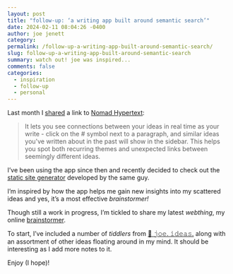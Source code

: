 ```yaml
---
layout: post
title: "follow-up: ‘a writing app built around semantic search’"
date: 2024-02-11 08:04:26 -0400
author: joe jenett
category: 
permalink: /follow-up-a-writing-app-built-around-semantic-search/
slug: follow-up-a-writing-app-built-around-semantic-search
summary: watch out! joe was inspired...
comments: false
categories:
  - inspiration
  - follow-up
  - personal
---
```

Last month I <a href="/a-writing-app-built-around-semantic-search/">shared</a> a link to <a href="https://nomadhypertext.nicholaschen.io/">Nomad Hypertext</a>:
<blockquote><p>It lets you see connections between your ideas in real time as your write - click on the # symbol next to a paragraph, and similar ideas you've written about in the past will show in the sidebar. This helps you spot both recurring themes and unexpected links between seemingly different ideas.</p></blockquote>
I’ve been using the app since then and recently decided to check out the <a href="https://github.com/nichwch/yurt">static site generator</a> developed by the same guy.

I’m inspired by how the app helps me gain new insights into my scattered ideas and yes, it’s a most effective _brainstormer!_

Though still a work in progress, I’m tickled to share my latest _webthing_, my online <a href="https://brainstormer.joejenett.com">brainstormer</a>. 

To start, I’ve included a number of _tiddlers_ from <a title="🌱 𝚓𝚘𝚎. 𝚒𝚍𝚎𝚊𝚜." href="https://ideas.joejenett.com/">🌱 𝚓𝚘𝚎. 𝚒𝚍𝚎𝚊𝚜.</a> along with an assortment of other ideas floating around in my mind. It should be interesting as I add more notes to it.

Enjoy (I hope)!





<a style="display:none;" href="https://brid.gy/publish/mastodon"><small>(cross-posted to mastodon)</small></a>